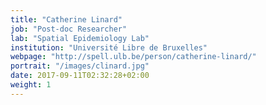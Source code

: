 ```yaml
---
title: "Catherine Linard"
job: "Post-doc Researcher"
lab: "Spatial Epidemiology Lab"
institution: "Université Libre de Bruxelles"
webpage: "http://spell.ulb.be/person/catherine-linard/"
portrait: "/images/clinard.jpg"
date: 2017-09-11T02:32:28+02:00
weight: 1
---
```


